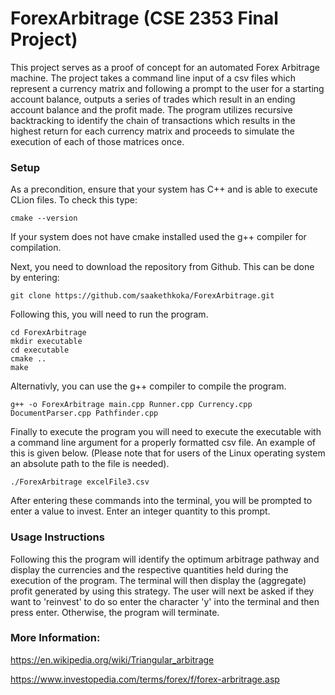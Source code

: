 # ForexArbitrage (CSE 2353 Final Project)
This project serves as a proof of concept for an automated Forex Arbitrage machine.
The project takes a command line input of a csv files which represent a currency matrix and following a prompt to the user for a starting account balance, outputs a series of trades which result in an ending account balance and the profit made.
The program utilizes recursive backtracking to identify the chain of transactions which results in the highest return for each currency matrix and proceeds to simulate the execution of each of those matrices once.

### Setup
As a precondition, ensure that your system has C++ and is able to execute CLion files. To check this type:
```
cmake --version
```
If your system does not have cmake installed used the g++ compiler for compilation. 

Next, you need to download the repository from Github. This can be done by entering:
```
git clone https://github.com/saakethkoka/ForexArbitrage.git
```
Following this, you will need to run the program. 
```
cd ForexArbitrage
mkdir executable
cd executable
cmake ..
make
```

Alternativly, you can use the g++ compiler to compile the program.
```
g++ -o ForexArbitrage main.cpp Runner.cpp Currency.cpp DocumentParser.cpp Pathfinder.cpp
```

Finally to execute the program you will need to execute the executable with a command line argument for a properly formatted csv file. An example of this is given below. (Please note that for users of the Linux operating system an absolute path to the file is needed).
```
./ForexArbitrage excelFile3.csv
```
After entering these commands into the terminal, you will be prompted to enter a value to invest. Enter an integer quantity to this prompt.

### Usage Instructions
Following this the program will identify the optimum arbitrage pathway and display the currencies and the respective quantities held during the execution of the program. 
The terminal will then display the (aggregate) profit generated by using this strategy. 
The user will next be asked if they want to 'reinvest' to do so enter the character 'y' into the terminal and then press enter. Otherwise, the program will terminate. 


### More Information:

https://en.wikipedia.org/wiki/Triangular_arbitrage

https://www.investopedia.com/terms/forex/f/forex-arbritrage.asp

